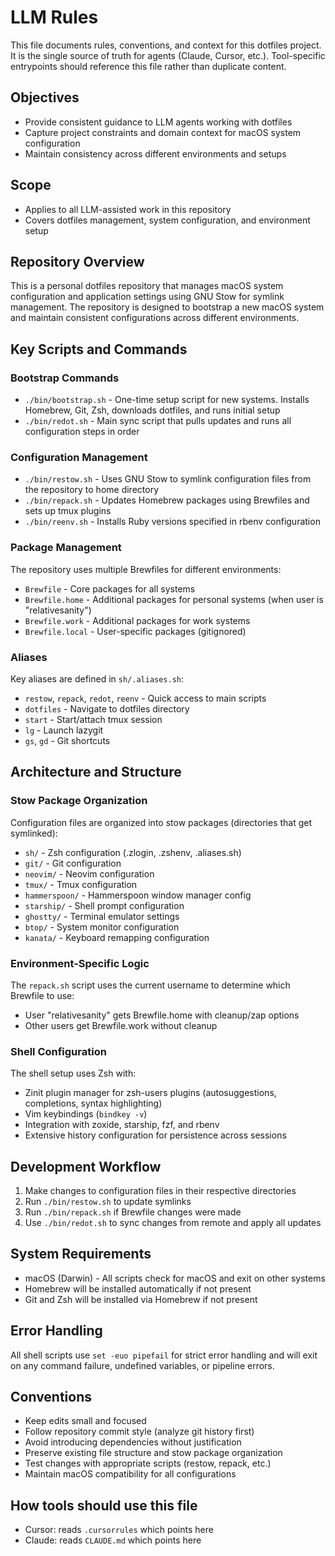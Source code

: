 # LLM Rules

This file documents rules, conventions, and context for this dotfiles project. It is the single source of truth for agents (Claude, Cursor, etc.). Tool-specific entrypoints should reference this file rather than duplicate content.

## Objectives
- Provide consistent guidance to LLM agents working with dotfiles
- Capture project constraints and domain context for macOS system configuration
- Maintain consistency across different environments and setups

## Scope
- Applies to all LLM-assisted work in this repository
- Covers dotfiles management, system configuration, and environment setup

## Repository Overview

This is a personal dotfiles repository that manages macOS system configuration and application settings using GNU Stow for symlink management. The repository is designed to bootstrap a new macOS system and maintain consistent configurations across different environments.

## Key Scripts and Commands

### Bootstrap Commands
- `./bin/bootstrap.sh` - One-time setup script for new systems. Installs Homebrew, Git, Zsh, downloads dotfiles, and runs initial setup
- `./bin/redot.sh` - Main sync script that pulls updates and runs all configuration steps in order

### Configuration Management
- `./bin/restow.sh` - Uses GNU Stow to symlink configuration files from the repository to home directory
- `./bin/repack.sh` - Updates Homebrew packages using Brewfiles and sets up tmux plugins
- `./bin/reenv.sh` - Installs Ruby versions specified in rbenv configuration

### Package Management
The repository uses multiple Brewfiles for different environments:
- `Brewfile` - Core packages for all systems
- `Brewfile.home` - Additional packages for personal systems (when user is "relativesanity")
- `Brewfile.work` - Additional packages for work systems
- `Brewfile.local` - User-specific packages (gitignored)

### Aliases
Key aliases are defined in `sh/.aliases.sh`:
- `restow`, `repack`, `redot`, `reenv` - Quick access to main scripts
- `dotfiles` - Navigate to dotfiles directory
- `start` - Start/attach tmux session
- `lg` - Launch lazygit
- `gs`, `gd` - Git shortcuts

## Architecture and Structure

### Stow Package Organization
Configuration files are organized into stow packages (directories that get symlinked):
- `sh/` - Zsh configuration (.zlogin, .zshenv, .aliases.sh)
- `git/` - Git configuration
- `neovim/` - Neovim configuration
- `tmux/` - Tmux configuration
- `hammerspoon/` - Hammerspoon window manager config
- `starship/` - Shell prompt configuration
- `ghostty/` - Terminal emulator settings
- `btop/` - System monitor configuration
- `kanata/` - Keyboard remapping configuration

### Environment-Specific Logic
The `repack.sh` script uses the current username to determine which Brewfile to use:
- User "relativesanity" gets Brewfile.home with cleanup/zap options
- Other users get Brewfile.work without cleanup

### Shell Configuration
The shell setup uses Zsh with:
- Zinit plugin manager for zsh-users plugins (autosuggestions, completions, syntax highlighting)
- Vim keybindings (`bindkey -v`)
- Integration with zoxide, starship, fzf, and rbenv
- Extensive history configuration for persistence across sessions

## Development Workflow

1. Make changes to configuration files in their respective directories
2. Run `./bin/restow.sh` to update symlinks
3. Run `./bin/repack.sh` if Brewfile changes were made
4. Use `./bin/redot.sh` to sync changes from remote and apply all updates

## System Requirements

- macOS (Darwin) - All scripts check for macOS and exit on other systems
- Homebrew will be installed automatically if not present
- Git and Zsh will be installed via Homebrew if not present

## Error Handling

All shell scripts use `set -euo pipefail` for strict error handling and will exit on any command failure, undefined variables, or pipeline errors.

## Conventions

- Keep edits small and focused
- Follow repository commit style (analyze git history first)
- Avoid introducing dependencies without justification
- Preserve existing file structure and stow package organization
- Test changes with appropriate scripts (restow, repack, etc.)
- Maintain macOS compatibility for all configurations

## How tools should use this file

- Cursor: reads `.cursorrules` which points here
- Claude: reads `CLAUDE.md` which points here
